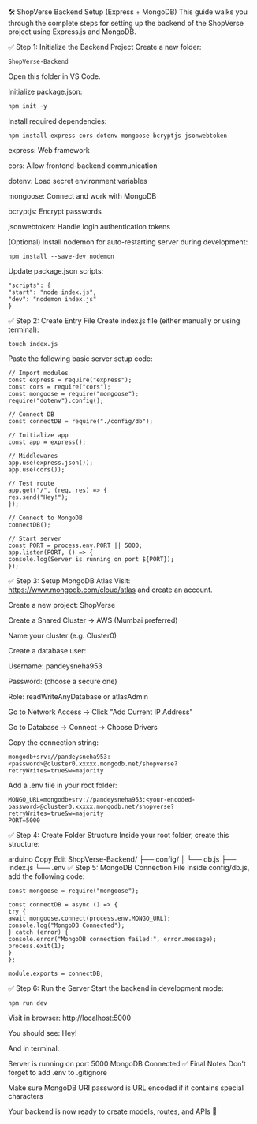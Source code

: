 🛠️ ShopVerse Backend Setup (Express + MongoDB)
This guide walks you through the complete steps for setting up the backend of the ShopVerse project using Express.js and MongoDB.

✅ Step 1: Initialize the Backend Project
Create a new folder:
```
ShopVerse-Backend
```

Open this folder in VS Code.

Initialize package.json:
```js
npm init -y
```

Install required dependencies:
```
npm install express cors dotenv mongoose bcryptjs jsonwebtoken
```

express: Web framework

cors: Allow frontend-backend communication

dotenv: Load secret environment variables

mongoose: Connect and work with MongoDB

bcryptjs: Encrypt passwords

jsonwebtoken: Handle login authentication tokens

(Optional) Install nodemon for auto-restarting server during development:
```
npm install --save-dev nodemon
```

Update package.json scripts:
```
"scripts": {
"start": "node index.js",
"dev": "nodemon index.js"
}
```

✅ Step 2: Create Entry File
Create index.js file (either manually or using terminal):
```
touch index.js
```

Paste the following basic server setup code:

```
// Import modules
const express = require("express");
const cors = require("cors");
const mongoose = require("mongoose");
require("dotenv").config();

// Connect DB
const connectDB = require("./config/db");

// Initialize app
const app = express();

// Middlewares
app.use(express.json());
app.use(cors());

// Test route
app.get("/", (req, res) => {
res.send("Hey!");
});

// Connect to MongoDB
connectDB();

// Start server
const PORT = process.env.PORT || 5000;
app.listen(PORT, () => {
console.log(Server is running on port ${PORT});
});
```

✅ Step 3: Setup MongoDB Atlas
Visit: https://www.mongodb.com/cloud/atlas and create an account.

Create a new project: ShopVerse

Create a Shared Cluster → AWS (Mumbai preferred)

Name your cluster (e.g. Cluster0)

Create a database user:

Username: pandeysneha953

Password: (choose a secure one)

Role: readWriteAnyDatabase or atlasAdmin

Go to Network Access → Click "Add Current IP Address"

Go to Database → Connect → Choose Drivers

Copy the connection string:
```
mongodb+srv://pandeysneha953:<password>@cluster0.xxxxx.mongodb.net/shopverse?retryWrites=true&w=majority
```

Add a .env file in your root folder:
```
MONGO_URL=mongodb+srv://pandeysneha953:<your-encoded-password>@cluster0.xxxxx.mongodb.net/shopverse?retryWrites=true&w=majority
PORT=5000
```

✅ Step 4: Create Folder Structure
Inside your root folder, create this structure:

arduino
Copy
Edit
ShopVerse-Backend/
├── config/
│   └── db.js
├── index.js
└── .env
✅ Step 5: MongoDB Connection File
Inside config/db.js, add the following code:

```
const mongoose = require("mongoose");

const connectDB = async () => {
try {
await mongoose.connect(process.env.MONGO_URL);
console.log("MongoDB Connected");
} catch (error) {
console.error("MongoDB connection failed:", error.message);
process.exit(1);
}
};

module.exports = connectDB;
```

✅ Step 6: Run the Server
Start the backend in development mode:

```
npm run dev
```

Visit in browser:
http://localhost:5000

You should see:
Hey!

And in terminal:

Server is running on port 5000
MongoDB Connected
✅ Final Notes
Don't forget to add .env to .gitignore

Make sure MongoDB URI password is URL encoded if it contains special characters

Your backend is now ready to create models, routes, and APIs 🎉
